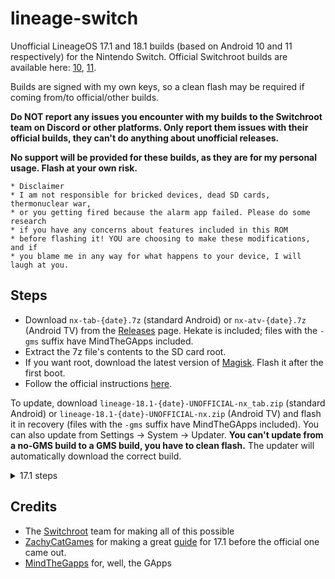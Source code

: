 # lineage-switch
Unofficial LineageOS 17.1 and 18.1 builds (based on Android 10 and 11 respectively) for the Nintendo Switch. Official Switchroot builds are available here: [10](https://wiki.switchroot.org/en/Android/Setup-10), [11](https://wiki.switchroot.org/en/Android/Setup-11).

Builds are signed with my own keys, so a clean flash may be required if coming from/to official/other builds.

**Do NOT report any issues you encounter with my builds to the Switchroot team on Discord or other platforms. Only report them issues with their official builds, they can't do anything about unofficial releases.**

**No support will be provided for these builds, as they are for my personal usage. Flash at your own risk.**

```
* Disclaimer 
* I am not responsible for bricked devices, dead SD cards, thermonuclear war, 
* or you getting fired because the alarm app failed. Please do some research 
* if you have any concerns about features included in this ROM
* before flashing it! YOU are choosing to make these modifications, and if
* you blame me in any way for what happens to your device, I will laugh at you.
```

## Steps
- Download `nx-tab-{date}.7z` (standard Android) or `nx-atv-{date}.7z` (Android TV) from the [Releases](https://github.com/LeddaZ/lineage-switch/releases/latest) page. Hekate is included; files with the `-gms` suffix have MindTheGApps included.
- Extract the 7z file's contents to the SD card root.
- If you want root, download the latest version of [Magisk](https://github.com/topjohnwu/Magisk/releases/latest). Flash it after the first boot.
- Follow the official instructions [here](https://wiki.switchroot.org/en/Android/Setup-11).

To update, download `lineage-18.1-{date}-UNOFFICIAL-nx_tab.zip` (standard Android) or `lineage-18.1-{date}-UNOFFICIAL-nx.zip` (Android TV) and flash it in recovery (files with the `-gms` suffix have MindTheGApps included). You can also update from Settings -> System -> Updater. **You can't update from a no-GMS build to a GMS build, you have to clean flash.** The updater will automatically download the correct build.

<details><summary>17.1 steps</summary>

- Download `icosa-tab-XXXXXXXX-dev.zip` (standard Android) or `icosa-atv-XXXXXXXX-dev.zip` (Android TV) from the [Releases](https://github.com/LeddaZ/lineage-switch/releases/tag/20220824) page.
- Extract the zip file's contents to the SD card root.
- If you want GApps, use [MindTheGApps](https://androidfilehost.com/?w=files&flid=322935) (choose `10.0.0-arm64`) for standard Android or [OpenGApps](https://opengapps.org/?arch=arm64&api=10.0&variant=tvmini) for Android TV, as recommended by the LineageOS team (more info [here](https://wiki.lineageos.org/gapps)).
- If you want root, download the latest version of [Magisk](https://github.com/topjohnwu/Magisk/releases/latest).
- Follow the flashing instructions [here](https://wiki.switchroot.org/en/Android/Setup-10#steps) (from step 2 onwards).

To update, download `lineage-17.1-XXXXXXXX-UNOFFICIAL-icosa_sr-signed.zip` (standard Android) or `lineage-17.1-XXXXXXXX-UNOFFICIAL-icosa_tv_sr-signed.zip` (Android TV) and flash it in TWRP. You can also update from Settings -> System -> Updater (supported on September 2021 builds and newer).

</details>

## Credits
- The [Switchroot](https://gitlab.com/switchroot) team for making all of this possible
- [ZachyCatGames](https://gitlab.com/ZachyCatGames) for making a great [guide](https://gitlab.com/ZachyCatGames/q-tips-guide) for 17.1 before the official one came out.
- [MindTheGapps](https://gitlab.com/MindTheGapps) for, well, the GApps
